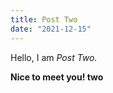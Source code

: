 ```yaml
---
title: Post Two
date: "2021-12-15"
---
```


<script>
  import Counter from "$lib/components/Counter.svelte";
</script>

Hello, I am _Post Two._

**Nice to meet you! two**

<Counter />
